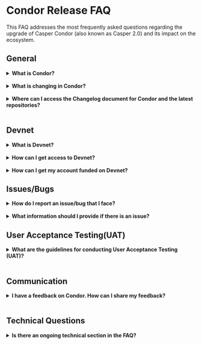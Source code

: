# Condor Release FAQ

This FAQ addresses the most frequently asked questions regarding the upgrade of Casper Condor (also known as Casper 2.0) and its impact on the ecosystem.

## General
<details>
    <summary> <b> What is Condor? </b> </summary> 
        <p>Condor is the code name to an upcoming major release on Casper Network.</p>
        <p>This release is a significant step forward for our network, embodying our commitment to continuous improvement and innovation.</p>
</details>
<br>

<details>
    <summary> <b> What is changing in Condor? </b> </summary> 
        <p>The Condor release is poised to introduce substantial changes to our infrastructure, enhancing performance, security, and scalability.</p>
        <p>The change overview can be found in the respective release change notes hosted on the main Condor Release website here.</p> 
        <p>While we are eager to share the specifics of these updates with you, detailed technical information about the changes will be provided via change log by the Condor Release Management Team. The details will be communicated via official Condor Release Communication channels.</p>        
</details>
<br>

<details>
    <summary> <b> Where can I access the Changelog document for Condor and the latest repositories?</b> </summary> 
        <p>You can access the Changelog document for Condor and the latest repositories at the locations provided in the Change Notes hosted on the main Condor Release website here.</p>        
</details>
<br>


## Devnet

<details>
    <summary> <b> What is Devnet? </b> </summary> 
        <p>
            Devnet is a controlled testing environment comprising 7 validating nodes, where the application/project will get an opportunity to test their changes against the Condor code base. 
        </p>
        <p>It is developed to facilitate an early feedback loop for the teams/community.</p>
</details>
<br>
<details>
    <summary> <b> How can I get access to Devnet? </b> </summary> 
        <p>To get access to DevNet, please fill out the form with your public key and other necessary information.</p> 
        <p>This allows you to be funded with a default amount of 1 million Casper. The form is available <a href=https://forms.gle/F8wXGbc9NkEmTBny6>here</a>.</p>        
</details>
<br>
<details>
    <summary> <b> How can I get my account funded on Devnet? </b> </summary> 
        <p>
            The Public Key information you will provide in the Devnet access request form will be used to fund your account.
        </p>        
</details>



## Issues/Bugs

<details>
    <summary> <b> How do I report an issue/bug that I face? </b> </summary> 
        <p>
            You can report the issue or a bug by using the form provided in the link <a href=(https://github.com/casper-network/casper-node/issues/new?assignees=devendran-m%2Cpiotr-dziubecki%2Csacherjj%2Ccspramit%2CSaiProServ&labels=condor-feedback&projects=&template=feedback.yml&title=%5BCondor-Release%5D%3A+Specify+your+feedback%2Fissue+briefly).>here</a>
        </p>
</details>
<br>
<details>
    <summary> <b> What information should I provide if there is an issue? </b> </summary> 
        <p>
        When reporting an issue, please provide the following information upfront:
            <ul>
                <li>Your public key and contact information.</li>
                <li>Detailed description of the issue.</li>
                <li>Steps to reproduce the issue.</li>
                <li>Logs and screenshots, if applicable.</li>
            </ul>        
            Also, before seeking assistance or reporting a problem, users are encouraged to try standard Casper-specific checks and troubleshooting measures.
        </p>
</details>


## User Acceptance Testing(UAT)

<details>
    <summary> <b> What are the guidelines for conducting User Acceptance Testing (UAT)? </b> </summary> 
        <p>The onus of crafting UAT lies on the contract owner. Here are some general guidelines and prerequisites:
            <ul>
                <li>Operators/Validators: Updates will be provided in a couple of weeks.</li>
                <li>Contract Authors: Refer to both high-level and low-level documentation.</li>
                <li>dApp Developers: Refer to the appropriate documentation provided.</li>
            </ul>
        </p>        
</details>
<br>

## Communication

<details>
    <summary> <b> I have a feedback on Condor. How can I share my feedback? </b> </summary> 
        <p>Please provide your feedback using this <a href=https://github.com/casper-network/casper-node/issues/new?assignees=devendran-m%2Cpiotr-dziubecki%2Csacherjj%2Ccspramit%2CSaiProServ&labels=condor-feedback&projects=&template=feedback.yml&title=%5BCondor-Release%5D%3A+Specify+your+feedback%2Fissue+briefly>dedicated link</a>            
        </p>
        <p>Before sharing your feedback, check the board at the link above to ensure there is no existing feedback on the same topic. If you find similar feedback or comments, add your input to that discussion.</p>
        <p>When sharing your feedback, select the appropriate category from the dropdown menu.</p>
</details>
<br>

## Technical Questions

<details>
    <summary> <b> Is there an ongoing technical section in the FAQ? </b> </summary> 
        <p>Yes, there is an in-progress technical section in the FAQ that will be updated as we encounter and resolve issues. This section will help users find solutions to common problems.</p>
</details>
<br>
